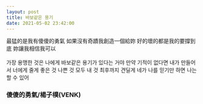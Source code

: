 ```yaml
---
layout: post
title: 바보같은 용기
date: 2021-05-02 23:42:00
---
```


最猛的是我有傻傻的勇氣
如果沒有奇蹟我創造一個給妳
好的壞的都是我的要撐到底
妳讓我相信我可以
<br>
<br>
가장 용맹한 것은 나에게 바보같은 용기가 있다는 거야
만약 기적이 없다면 내가 만들어서 너에게 줄게
좋은 것 나쁜 것 모두 내 것 최후까지 견딜게
네가 나를 믿기만 하면 나는 할 수 있어


### 傻傻的勇氣/楊子樸(VENK)